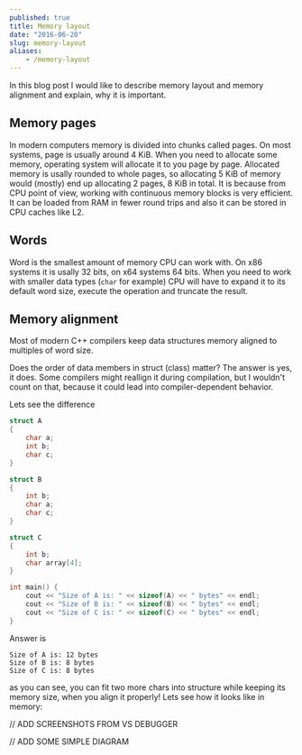 ```yaml
---
published: true
title: Memory layout
date: "2016-06-20"
slug: memory-layout
aliases:
    - /memory-layout
---
```


In this blog post I would like to describe memory layout and memory alignment and explain, why it is important.

## Memory pages
In modern computers memory is divided into chunks called pages. On most systems, page is usually around 4 KiB. When you need to allocate some memory, operating system will allocate it to you page by page. Allocated  memory is usally rounded to whole pages, so allocating 5 KiB of memory would (mostly) end up allocating 2 pages, 8 KiB in total. It is because from CPU point of view, working with continuous memory blocks is very efficient. It can be loaded from RAM in fewer round trips and also it can be stored in CPU caches like L2.

## Words
Word is the smallest amount of memory CPU can work with. On x86 systems it is usally 32 bits, on x64 systems 64 bits. When you need to work with smaller data types (`char` for example) CPU will have to expand it to its default word size, execute the operation and truncate the result.

## Memory alignment
Most of modern C++ compilers keep data structures memory aligned to multiples of word size.

Does the order of data members in struct (class) matter? The answer is yes, it does. Some compilers might reallign it during compilation, but I wouldn't count on that, because it could lead into compiler-dependent behavior.

Lets see the difference

```c++
struct A
{
	char a;
    int b;
    char c;
}

struct B
{
	int b;
    char a;
    char c;
}

struct C
{
	int b;
    char array[4];
}

int main() {
	cout << "Size of A is: " << sizeof(A) << " bytes" << endl;
	cout << "Size of B is: " << sizeof(B) << " bytes" << endl;
	cout << "Size of C is: " << sizeof(C) << " bytes" << endl;
}
```
Answer is

```
Size of A is: 12 bytes
Size of B is: 8 bytes
Size of C is: 8 bytes
```

as you can see, you can fit two more chars into structure while keeping its memory size, when you align it properly! Lets see how it looks like in memory:

// ADD SCREENSHOTS FROM VS DEBUGGER

// ADD SOME SIMPLE DIAGRAM
